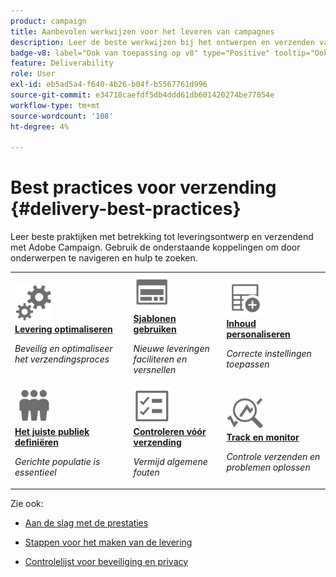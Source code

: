 ```yaml
---
product: campaign
title: Aanbevolen werkwijzen voor het leveren van campagnes
description: Leer de beste werkwijzen bij het ontwerpen en verzenden van een levering
badge-v8: label="Ook van toepassing op v8" type="Positive" tooltip="Ook van toepassing op campagne v8"
feature: Deliverability
role: User
exl-id: eb5ad5a4-f640-4b26-b04f-b5567761d996
source-git-commit: e34718caefdf5db4ddd61db601420274be77054e
workflow-type: tm+mt
source-wordcount: '108'
ht-degree: 4%

---
```


# Best practices voor verzending {#delivery-best-practices}


Leer beste praktijken met betrekking tot leveringsontwerp en verzendend met Adobe Campaign. Gebruik de onderstaande koppelingen om door onderwerpen te navigeren en hulp te zoeken.

<table>
<tr>
  <td>
    <a href="optimize-delivery.md">
      <img alt="Optimaliseren" src="assets/do-not-localize/optimize.svg" width="60px"/>
    </a>
    <div>
      <a href="optimize-delivery.md">
    <strong>Levering optimaliseren</strong>
    </a>
    </div>
    <p>
    <em>Beveilig en optimaliseer het verzendingsproces</em>
    <p>
  </td>
   <td>
    <a href="use-templates.md">
      <img alt="Sjablonen" src="assets/do-not-localize/design.svg" width="60px"/>
    </a>
    <div>
      <a href="use-templates.md">
    <strong>Sjablonen gebruiken</strong>
    </a>
    </div>
    <p>
    <em>Nieuwe leveringen faciliteren en versnellen</em>
    <p>
  </td>
  <td>
    <a href="design-and-personalize.md">
      <img alt="Ontwerp" src="assets/do-not-localize/custom.svg" width="60px"/>
    </a>
    <div>
      <a href="design-and-personalize.md">
    <strong>Inhoud personaliseren</strong>
    </a>
    </div>
    <p>
    <em>Correcte instellingen toepassen</em>
    <p>
  </td>
</tr>
<tr>
  <td>
    <a href="define-the-right-audience.md">
      <img alt="Target" src="assets/do-not-localize/profiles.svg" width="60px"/>
    </a>
    <div>
      <a href="define-the-right-audience.md">
    <strong>Het juiste publiek definiëren</strong>
    </a>
    </div>
    <p>
    <em>Gerichte populatie is essentieel</em>
    <p>
  </td>
   <td>
    <a href="check-before-sending.md">
      <img alt="Controleren" src="assets/do-not-localize/start.svg" width="60px"/>
    </a>
    <div>
      <a href="check-before-sending.md">
    <strong>Controleren vóór verzending</strong>
    </a>
    </div>
    <p>
    <em>Vermijd algemene fouten</em>
    <p>
  </td>
  <td>
    <a href="track-and-monitor.md">
      <img alt="Optimaliseren" src="assets/do-not-localize/troubleshoot.svg" width="60px"/>
    </a>
    <div>
      <a href="track-and-monitor.md">
    <strong>Track en monitor</strong>
    </a>
    </div>
    <p>
    <em>Controle verzenden en problemen oplossen</em>
    <p>
  </td>
</tr>
</table>

Zie ook:

* [Aan de slag met de prestaties](about-deliverability.md)

* [Stappen voor het maken van de levering](steps-about-delivery-creation-steps.md)

* [Controlelijst voor beveiliging en privacy](https://helpx.adobe.com/nl/campaign/kb/acc-security.html)

